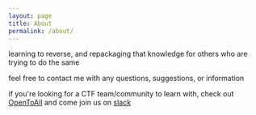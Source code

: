 ```yaml
---
layout: page
title: About
permalink: /about/
---
```


learning to reverse, and repackaging that knowledge for others who are trying to do the same

feel free to contact me with any questions, suggestions, or information

if you're looking for a CTF team/community to learn with, check out [OpenToAll](https://opentoallctf.github.io/) and come join us on [slack](http://bit.ly/JoinOpenToAll)


